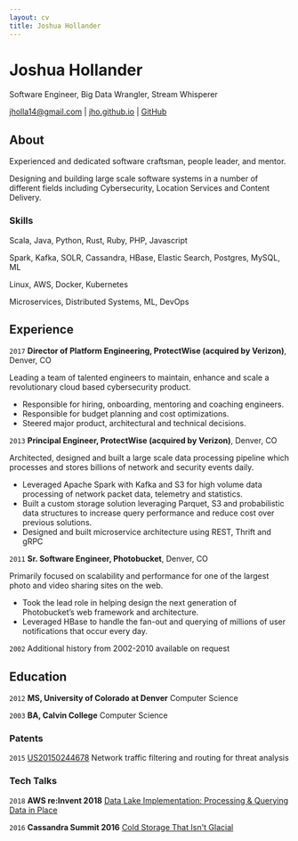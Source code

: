 ```yaml
---
layout: cv
title: Joshua Hollander
---
```

# Joshua Hollander
Software Engineer, Big Data Wrangler, Stream Whisperer

<div id="webaddress">
<a href="mailto:jholla14@gmail.com">jholla14@gmail.com</a> |
<a href="https://jho.github.io">jho.github.io</a> |
<a href="https://github.com/jho">GitHub</a>
</div>

## About

Experienced and dedicated software craftsman, people leader, and mentor.

Designing and building large scale software systems in a number of different fields including Cybersecurity, Location Services and Content Delivery.

### Skills 
Scala, Java, Python, Rust, Ruby, PHP, Javascript

Spark, Kafka, SOLR, Cassandra, HBase, Elastic Search, Postgres, MySQL, ML

Linux, AWS, Docker, Kubernetes

Microservices, Distributed Systems, ML, DevOps

## Experience

`2017`
__Director of Platform Engineering, ProtectWise (acquired by Verizon)__, Denver, CO

Leading a team of talented engineers to maintain, enhance and scale a revolutionary cloud based cybersecurity product.  

* Responsible for hiring, onboarding, mentoring and coaching engineers.
* Responsible for budget planning and cost optimizations.
* Steered major product, architectural and technical decisions.

`2013`
__Principal Engineer, ProtectWise (acquired by Verizon)__, Denver, CO

Architected, designed and built a large scale data processing pipeline which processes and stores billions of network and security events daily.  

* Leveraged Apache Spark with Kafka and S3 for high volume data processing of network packet data, telemetry and statistics.
* Built a custom storage solution leveraging Parquet, S3 and probabilistic data structures to increase query performance and reduce cost over previous solutions.
* Designed and built microservice architecture using REST, Thrift and gRPC

`2011`
__Sr. Software Engineer, Photobucket__, Denver, CO

Primarily focused on scalability and performance for one of the largest photo and video sharing sites on the web.

* Took the lead role in helping design the next generation of Photobucket’s web framework and architecture.
* Leveraged HBase to handle the fan-out and querying of millions of user notifications that occur every day.

`2002`
Additional history from 2002-2010 available on request

## Education

`2012`
__MS, University of Colorado at Denver__ Computer Science

`2003`
__BA, Calvin College__ Computer Science

### Patents

`2015`
[US20150244678](https://patents.google.com/patent/US20150244678) Network traffic filtering and routing for threat analysis  

### Tech Talks

`2018` 
__AWS re:Invent 2018__ [Data Lake Implementation: Processing & Querying Data in Place](https://youtu.be/0fa0nt0Pe58?t=2377)

`2016` 
__Cassandra Summit 2016__ [Cold Storage That Isn't Glacial](http://jho.github.io/presentations/c-summit-2016/index.html)
